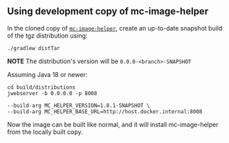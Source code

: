 ## Using development copy of mc-image-helper

In the cloned copy of [`mc-image-helper`](https://github.com/itzg/mc-image-helper), create an up-to-date snapshot build of the tgz distribution using:

```shell
./gradlew distTar
```

**NOTE** The distribution's version will be `0.0.0-<branch>-SNAPSHOT`

Assuming Java 18 or newer:

```shell
cd build/distributions
jwebserver -b 0.0.0.0 -p 8008
```

```shell
--build-arg MC_HELPER_VERSION=1.8.1-SNAPSHOT \
--build-arg MC_HELPER_BASE_URL=http://host.docker.internal:8008
```

Now the image can be built like normal, and it will install mc-image-helper from the locally built copy.
